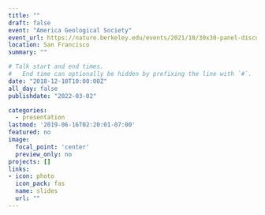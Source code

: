 ```yaml
---
title: ""
draft: false
event: "America Geological Society"
event_url: https://nature.berkeley.edu/events/2021/10/30x30-panel-discussion
location: San Francisco
summary: ""

# Talk start and end times.
#   End time can optionally be hidden by prefixing the line with `#`.
date: "2018-12-10T10:00:00Z"
all_day: false
publishdate: "2022-03-02"

categories:
  - presentation
lastmod: '2019-06-16T02:20:01-07:00'
featured: no
image:
  focal_point: 'center'
  preview_only: no
projects: []
links:
- icon: photo
  icon_pack: fas
  name: slides
  url: ""
---
```



